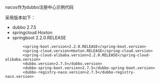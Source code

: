 nacos作为dubbo注册中心示例代码


采用版本如下：

* dubbo 2.7.5
* springcloud Hoxton
* springboot 2.2.0.RELEASE


```
        <spring-boot.version>2.2.0.RELEASE</spring-boot.version>
        <spring-cloud.version>Hoxton.RELEASE</spring-cloud.version>
        <spring-cloud-alibaba.version>2.2.0.RELEASE</spring-cloud-alibaba.version>
        <dubbo.version>2.7.5</dubbo.version>
        <dubbo-spring-boot.version>2.7.5</dubbo-spring-boot.version>
        <dubbo-registry-naco.version>2.7.5</dubbo-registry-naco.version>
```
